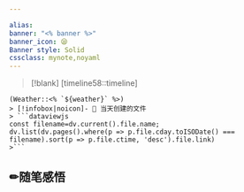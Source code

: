 ```yaml
---

alias:
banner: "<% banner %>"
banner_icon: 😪
Banner style: Solid
cssclass: mynote,noyaml
---
```

> [!blank] 
> [timeline58::timeline]
```ad-flex
(Weather::<% `${weather}` %>)
> [!infobox|noicon]- 🔖 当天创建的文件
> ```dataviewjs 
const filename=dv.current().file.name;
dv.list(dv.pages().where(p => p.file.cday.toISODate() === filename).sort(p => p.file.ctime, 'desc').file.link) 
>```
```
## ✏随笔感悟